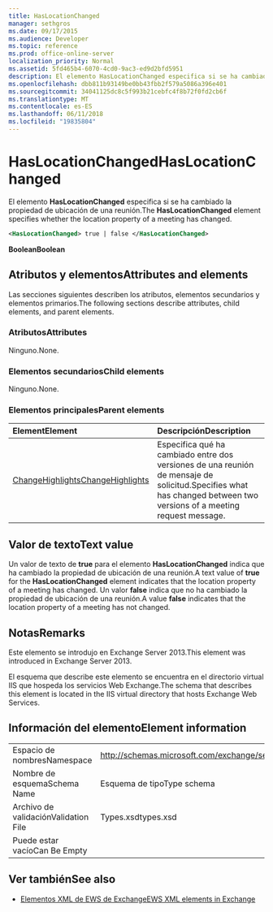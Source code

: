 ```yaml
---
title: HasLocationChanged
manager: sethgros
ms.date: 09/17/2015
ms.audience: Developer
ms.topic: reference
ms.prod: office-online-server
localization_priority: Normal
ms.assetid: 5fd465b4-6070-4cd0-9ac3-ed9d2bfd5951
description: El elemento HasLocationChanged especifica si se ha cambiado la propiedad de ubicación de una reunión.
ms.openlocfilehash: dbb811b93149be0bb43fbb2f579a5086a396e401
ms.sourcegitcommit: 34041125dc8c5f993b21cebfc4f8b72f0fd2cb6f
ms.translationtype: MT
ms.contentlocale: es-ES
ms.lasthandoff: 06/11/2018
ms.locfileid: "19835804"
---
```

# <a name="haslocationchanged"></a><span data-ttu-id="2ff0b-103">HasLocationChanged</span><span class="sxs-lookup"><span data-stu-id="2ff0b-103">HasLocationChanged</span></span>

<span data-ttu-id="2ff0b-104">El elemento **HasLocationChanged** especifica si se ha cambiado la propiedad de ubicación de una reunión.</span><span class="sxs-lookup"><span data-stu-id="2ff0b-104">The **HasLocationChanged** element specifies whether the location property of a meeting has changed.</span></span> 
  
```XML
<HasLocationChanged> true | false </HasLocationChanged>
```

 <span data-ttu-id="2ff0b-105">**Boolean**</span><span class="sxs-lookup"><span data-stu-id="2ff0b-105">**Boolean**</span></span>
## <a name="attributes-and-elements"></a><span data-ttu-id="2ff0b-106">Atributos y elementos</span><span class="sxs-lookup"><span data-stu-id="2ff0b-106">Attributes and elements</span></span>

<span data-ttu-id="2ff0b-107">Las secciones siguientes describen los atributos, elementos secundarios y elementos primarios.</span><span class="sxs-lookup"><span data-stu-id="2ff0b-107">The following sections describe attributes, child elements, and parent elements.</span></span>
  
### <a name="attributes"></a><span data-ttu-id="2ff0b-108">Atributos</span><span class="sxs-lookup"><span data-stu-id="2ff0b-108">Attributes</span></span>

<span data-ttu-id="2ff0b-109">Ninguno.</span><span class="sxs-lookup"><span data-stu-id="2ff0b-109">None.</span></span>
  
### <a name="child-elements"></a><span data-ttu-id="2ff0b-110">Elementos secundarios</span><span class="sxs-lookup"><span data-stu-id="2ff0b-110">Child elements</span></span>

<span data-ttu-id="2ff0b-111">Ninguno.</span><span class="sxs-lookup"><span data-stu-id="2ff0b-111">None.</span></span>
  
### <a name="parent-elements"></a><span data-ttu-id="2ff0b-112">Elementos principales</span><span class="sxs-lookup"><span data-stu-id="2ff0b-112">Parent elements</span></span>

|<span data-ttu-id="2ff0b-113">**Element**</span><span class="sxs-lookup"><span data-stu-id="2ff0b-113">**Element**</span></span>|<span data-ttu-id="2ff0b-114">**Descripción**</span><span class="sxs-lookup"><span data-stu-id="2ff0b-114">**Description**</span></span>|
|:-----|:-----|
|[<span data-ttu-id="2ff0b-115">ChangeHighlights</span><span class="sxs-lookup"><span data-stu-id="2ff0b-115">ChangeHighlights</span></span>](changehighlights.md) <br/> |<span data-ttu-id="2ff0b-116">Especifica qué ha cambiado entre dos versiones de una reunión de mensaje de solicitud.</span><span class="sxs-lookup"><span data-stu-id="2ff0b-116">Specifies what has changed between two versions of a meeting request message.</span></span>  <br/> |
   
## <a name="text-value"></a><span data-ttu-id="2ff0b-117">Valor de texto</span><span class="sxs-lookup"><span data-stu-id="2ff0b-117">Text value</span></span>

<span data-ttu-id="2ff0b-118">Un valor de texto de **true** para el elemento **HasLocationChanged** indica que ha cambiado la propiedad de ubicación de una reunión.</span><span class="sxs-lookup"><span data-stu-id="2ff0b-118">A text value of **true** for the **HasLocationChanged** element indicates that the location property of a meeting has changed.</span></span> <span data-ttu-id="2ff0b-119">Un valor **false** indica que no ha cambiado la propiedad de ubicación de una reunión.</span><span class="sxs-lookup"><span data-stu-id="2ff0b-119">A value **false** indicates that the location property of a meeting has not changed.</span></span> 
  
## <a name="remarks"></a><span data-ttu-id="2ff0b-120">Notas</span><span class="sxs-lookup"><span data-stu-id="2ff0b-120">Remarks</span></span>

<span data-ttu-id="2ff0b-121">Este elemento se introdujo en Exchange Server 2013.</span><span class="sxs-lookup"><span data-stu-id="2ff0b-121">This element was introduced in Exchange Server 2013.</span></span>
  
<span data-ttu-id="2ff0b-122">El esquema que describe este elemento se encuentra en el directorio virtual IIS que hospeda los servicios Web Exchange.</span><span class="sxs-lookup"><span data-stu-id="2ff0b-122">The schema that describes this element is located in the IIS virtual directory that hosts Exchange Web Services.</span></span>
  
## <a name="element-information"></a><span data-ttu-id="2ff0b-123">Información del elemento</span><span class="sxs-lookup"><span data-stu-id="2ff0b-123">Element information</span></span>

|||
|:-----|:-----|
|<span data-ttu-id="2ff0b-124">Espacio de nombres</span><span class="sxs-lookup"><span data-stu-id="2ff0b-124">Namespace</span></span>  <br/> |http://schemas.microsoft.com/exchange/services/2006/types  <br/> |
|<span data-ttu-id="2ff0b-125">Nombre de esquema</span><span class="sxs-lookup"><span data-stu-id="2ff0b-125">Schema Name</span></span>  <br/> |<span data-ttu-id="2ff0b-126">Esquema de tipo</span><span class="sxs-lookup"><span data-stu-id="2ff0b-126">Type schema</span></span>  <br/> |
|<span data-ttu-id="2ff0b-127">Archivo de validación</span><span class="sxs-lookup"><span data-stu-id="2ff0b-127">Validation File</span></span>  <br/> |<span data-ttu-id="2ff0b-128">Types.xsd</span><span class="sxs-lookup"><span data-stu-id="2ff0b-128">types.xsd</span></span>  <br/> |
|<span data-ttu-id="2ff0b-129">Puede estar vacío</span><span class="sxs-lookup"><span data-stu-id="2ff0b-129">Can Be Empty</span></span>  <br/> ||
   
## <a name="see-also"></a><span data-ttu-id="2ff0b-130">Ver también</span><span class="sxs-lookup"><span data-stu-id="2ff0b-130">See also</span></span>



- [<span data-ttu-id="2ff0b-131">Elementos XML de EWS de Exchange</span><span class="sxs-lookup"><span data-stu-id="2ff0b-131">EWS XML elements in Exchange</span></span>](ews-xml-elements-in-exchange.md)

